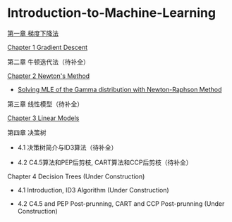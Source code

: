 # Introduction-to-Machine-Learning

[第一章 梯度下降法](https://github.com/jimcui3/Introduction-to-Machine-Learning/blob/main/1%20%E6%A2%AF%E5%BA%A6%E4%B8%8B%E9%99%8D%E6%B3%95.ipynb)

[Chapter 1 Gradient Descent](https://github.com/jimcui3/Introduction-to-Machine-Learning/blob/main/1%20Gradient%20Descent.ipynb)


第二章 牛顿迭代法（待补全）

[Chapter 2 Newton's Method](https://github.com/jimcui3/Introduction-to-Machine-Learning/blob/main/2%20Newton's%20Method%20and%20Quasi-Newton%20Method.ipynb)

* [Solving MLE of the Gamma distribution with Newton-Raphson Method](https://github.com/jimcui3/Introduction-to-Machine-Learning/blob/main/2020-10-26-MLE%20with%20Newton%20Raphson.md)


第三章 线性模型（待补全）

[Chapter 3 Linear Models](https://github.com/jimcui3/Introduction-to-Machine-Learning/blob/main/3%20Linear%20Models.ipynb)


第四章 决策树

* 4.1 决策树简介与ID3算法（待补全）

* 4.2 C4.5算法和PEP后剪枝, CART算法和CCP后剪枝（待补全）

Chapter 4 Decision Trees (Under Construction)

* 4.1 Introduction, ID3 Algorithm (Under Construction)

* 4.2 C4.5 and PEP Post-prunning, CART and CCP Post-prunning (Under Construction)
